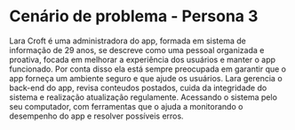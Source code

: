 # Cenário de problema - Persona 3
Lara Croft é uma administradora do app, formada em sistema de informação de 29 anos, se descreve como uma pessoal organizada e proativa, focada em melhorar a experiência dos usuários e manter o app funcionado. Por conta disso ela está sempre preocupada em garantir que o app forneça um ambiente seguro e que ajude os usuários. Lara gerencia o back-end do app, revisa conteudos postados, cuida da integridade do sistema e realização atualização regulamente. Acessando o sistema pelo seu computador, com ferramentas que o ajuda a monitorando o desempenho do app e resolver possíveis erros. 
